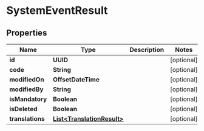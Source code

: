 

# SystemEventResult


## Properties

| Name | Type | Description | Notes |
|------------ | ------------- | ------------- | -------------|
|**id** | **UUID** |  |  [optional] |
|**code** | **String** |  |  [optional] |
|**modifiedOn** | **OffsetDateTime** |  |  [optional] |
|**modifiedBy** | **String** |  |  [optional] |
|**isMandatory** | **Boolean** |  |  [optional] |
|**isDeleted** | **Boolean** |  |  [optional] |
|**translations** | [**List&lt;TranslationResult&gt;**](TranslationResult.md) |  |  [optional] |



